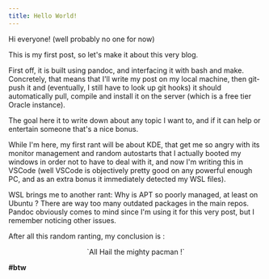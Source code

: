 ```yaml
---
title: Hello World!
---
```



Hi everyone! (well probably no one for now)

This is my first post, so let's make it about this very blog.

First off, it is built using pandoc, and interfacing it with bash and make.  
Concretely, that means that I'll write my post on my local machine, then git-push it and (eventually, I still have to look up git hooks) it should automatically pull, compile and install it on the server (which is a free tier Oracle instance).

The goal here it to write down about any topic I want to, and if it can help or entertain someone that's a nice bonus. 

While I'm here, my first rant will be about KDE, that get me so angry with its monitor management and random autostarts that I actually booted my windows in order not to have to deal with it, and now I'm writing this in VSCode (well VSCode is objectively pretty good on any powerful enough PC, and as an extra bonus it immediately detected my WSL files). 

WSL brings me to another rant: Why is APT so poorly managed, at least on Ubuntu ? There are way too many outdated packages in the main repos. Pandoc obviously comes to mind since I'm using it for this very post, but I remember noticing other issues.

After all this random ranting, my conclusion is :

<center>`All Hail the mighty pacman !` </center>

**#btw**